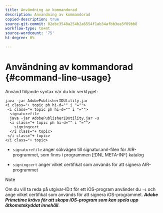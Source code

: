 ```yaml
---
title: Användning av kommandorad
description: Användning av kommandorad
copied-description: true
source-git-commit: 02ebc3548a254b2a6554f1ab34afbb3ea5f09bb8
workflow-type: tm+mt
source-wordcount: '75'
ht-degree: 0%

---
```


# Användning av kommandorad {#command-line-usage}

Använd följande syntax när du kör verktyget:

```
java -jar AdobePublisherIDUtility.jar 
<i class="+ topic ph hi-d="" i "="">
 <i class="+ topic ph hi-d="" i "="">
  signaturefile 
  java -jar AdobePublisherIDUtility.jar -s 
  <i class="+ topic ph hi-d="" i "="">
    signingcert
  </i class="+ topic>
 </i class="+ topic>
</i class="+ topic>
```

* `signaturefile` anger sökvägen till signatur.xml-filen för AIR-programmet, som finns i programmen [!DNL META-INF] katalog

* `signingcert` anger vilket certifikat som används för att signera AIR-programmet

>[!NOTE]
>
>Om du vill ta reda på utgivar-ID:t för ett iOS-program använder du `-s` och ange vilket certifikat som används för att signera iOS-programmet. ***Adobe Primetime krävs för att skapa iOS-program som kan spela upp åtkomstskyddat innehåll***.
